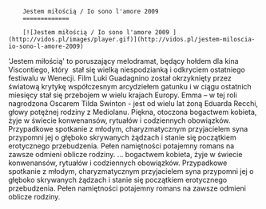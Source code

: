 
        Jestem miłością / Io sono l'amore 2009 
        =============
        
        [![Jestem miłością / Io sono l'amore 2009 ](http://vidos.pl/images/player.gif)](http://vidos.pl/jestem-miloscia-io-sono-l-amore-2009)
        
        
 'Jestem miłością' to poruszający melodramat, będący hołdem dla kina Viscontiego, który  stał się wielką niespodzianką i odkryciem ostatniego festiwalu w Wenecji. Film Luki Guadagnino został okrzyknięty przez światową krytykę współczesnym arcydziełem gatunku i w ciągu ostatnich miesięcy stał się przebojem w wielu krajach Europy. Emma – w tej roli nagrodzona Oscarem Tilda Swinton - jest od wielu lat żoną Eduarda Recchi, głowy potężnej rodziny z Mediolanu. Piękna, otoczona bogactwem kobieta, żyje w świecie konwenansów, rytuałów i codziennych obowiązków. Przypadkowe spotkanie z młodym, charyzmatycznym przyjacielem syna przypomni jej o głęboko skrywanych żądzach i stanie się początkiem erotycznego przebudzenia. Pełen namiętności potajemny romans na zawsze odmieni oblicze rodziny.   ... bogactwem kobieta, żyje w świecie konwenansów, rytuałów i codziennych obowiązków. Przypadkowe spotkanie z młodym, charyzmatycznym przyjacielem syna przypomni jej o głęboko skrywanych żądzach i stanie się początkiem erotycznego przebudzenia. Pełen namiętności potajemny romans na zawsze odmieni oblicze rodziny.
    